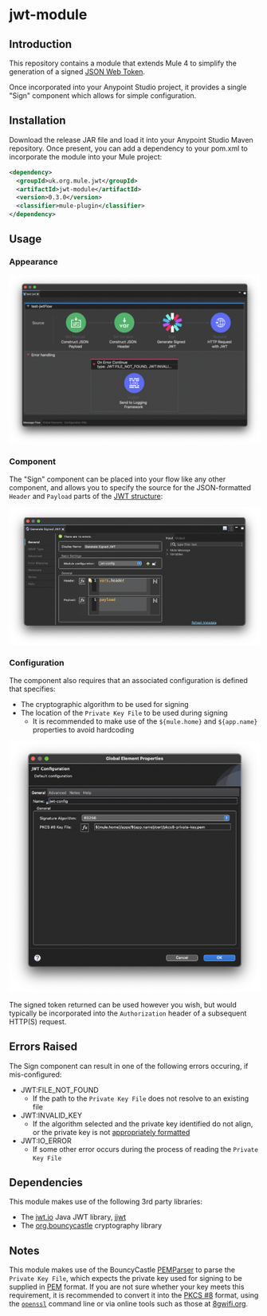 # jwt-module

## Introduction

This repository contains a module that extends Mule 4 to simplify the generation of a signed [JSON Web Token](https://en.wikipedia.org/wiki/JSON_Web_Token).

Once incorporated into your Anypoint Studio project, it provides a single "Sign" component which allows for simple configuration.

## Installation

Download the release JAR file and load it into your Anypoint Studio Maven repository. Once present, you can add a dependency to your pom.xml to incorporate the module into your Mule project:

```xml
<dependency>
  <groupId>uk.org.mule.jwt</groupId>
  <artifactId>jwt-module</artifactId>
  <version>0.3.0</version>
  <classifier>mule-plugin</classifier>
</dependency>
```

## Usage

### Appearance

![JWT Flow](/images/jwt-flow.png)

### Component

The "Sign" component can be placed into your flow like any other component, and allows you to specify the source for the JSON-formatted `Header` and `Payload` parts of the [JWT structure](https://en.wikipedia.org/wiki/JSON_Web_Token#Structure):

![Sign parameters](/images/sign-parameters.png)

### Configuration

The component also requires that an associated configuration is defined that specifies:

+ The cryptographic algorithm to be used for signing
+ The location of the `Private Key File` to be used during signing
    + It is recommended to make use of the `${mule.home}` and `${app.name}` properties to avoid hardcoding

![Configuration](/images/config-parameters.png)

The signed token returned can be used however you wish, but would typically be incorporated into the `Authorization` header of a subsequent HTTP(S) request.

## Errors Raised

The Sign component can result in one of the following errors occuring, if mis-configured:

+ JWT:FILE_NOT_FOUND
    + If the path to the `Private Key File` does not resolve to an existing file
+ JWT:INVALID_KEY
    + If the algorithm selected and the private key identified do not align, or the private key is not [appropriately formatted](#notes)
+ JWT:IO_ERROR
    + If some other error occurs during the process of reading the `Private Key File`

## Dependencies

This module makes use of the following 3rd party libraries:

+ The [jwt.io](https://jwt.io/) Java JWT library, [jjwt](https://github.com/jwtk/jjwt)
+ The [org.bouncycastle](https://www.bouncycastle.org/) cryptography library

## Notes

This module makes use of the BouncyCastle [PEMParser](https://www.bouncycastle.org/docs/pkixdocs1.5on/org/bouncycastle/openssl/PEMParser.html) to parse the `Private Key File`, which expects the private key used for signing to be supplied in [PEM](https://en.wikipedia.org/wiki/Privacy-Enhanced_Mail) format.
If you are not sure whether your key meets this requirement, it is recommended to convert it into the [PKCS #8](https://en.wikipedia.org/wiki/PKCS_8) format, using the [`openssl`](https://www.openssl.org/docs/man1.1.1/man1/openssl-pkcs8.html) command line or via online tools such as those at [8gwifi.org](https://8gwifi.org/).